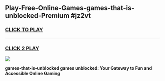 
## Play-Free-Online-Games-games-that-is-unblocked-Premium #jz2vt
<h3>
<a href="https://premium.freeplayer.one?title=games-that-is-unblocked&ref=8M">CLICK TO PLAY</a></h3>
<hr>

<h3>
<a href="https://premium.freeplayer.one?title=games-that-is-unblocked&ref=8M">CLICK 2 PLAY</a>
  
</h3>

<a href="https://premium.freeplayer.one?title=games-that-is-unblocked&ref=8M"><img src="https://clearcache.store/games.png"></a>


**games-that-is-unblocked games unblocked: Your Gateway to Fun and Accessible Online Gaming**
